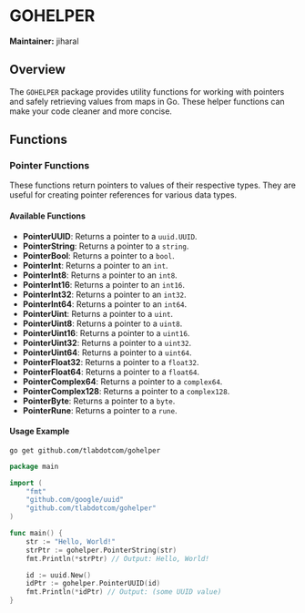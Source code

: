 # GOHELPER

**Maintainer:** jiharal

## Overview

The `GOHELPER` package provides utility functions for working with pointers and safely retrieving values from maps in Go. These helper functions can make your code cleaner and more concise.

## Functions

### Pointer Functions

These functions return pointers to values of their respective types. They are useful for creating pointer references for various data types.

#### Available Functions

- **PointerUUID**: Returns a pointer to a `uuid.UUID`.
- **PointerString**: Returns a pointer to a `string`.
- **PointerBool**: Returns a pointer to a `bool`.
- **PointerInt**: Returns a pointer to an `int`.
- **PointerInt8**: Returns a pointer to an `int8`.
- **PointerInt16**: Returns a pointer to an `int16`.
- **PointerInt32**: Returns a pointer to an `int32`.
- **PointerInt64**: Returns a pointer to an `int64`.
- **PointerUint**: Returns a pointer to a `uint`.
- **PointerUint8**: Returns a pointer to a `uint8`.
- **PointerUint16**: Returns a pointer to a `uint16`.
- **PointerUint32**: Returns a pointer to a `uint32`.
- **PointerUint64**: Returns a pointer to a `uint64`.
- **PointerFloat32**: Returns a pointer to a `float32`.
- **PointerFloat64**: Returns a pointer to a `float64`.
- **PointerComplex64**: Returns a pointer to a `complex64`.
- **PointerComplex128**: Returns a pointer to a `complex128`.
- **PointerByte**: Returns a pointer to a `byte`.
- **PointerRune**: Returns a pointer to a `rune`.

#### Usage Example

```shell
go get github.com/tlabdotcom/gohelper
```

```go
package main

import (
    "fmt"
    "github.com/google/uuid"
    "github.com/tlabdotcom/gohelper"
)

func main() {
    str := "Hello, World!"
    strPtr := gohelper.PointerString(str)
    fmt.Println(*strPtr) // Output: Hello, World!

    id := uuid.New()
    idPtr := gohelper.PointerUUID(id)
    fmt.Println(*idPtr) // Output: (some UUID value)
}
